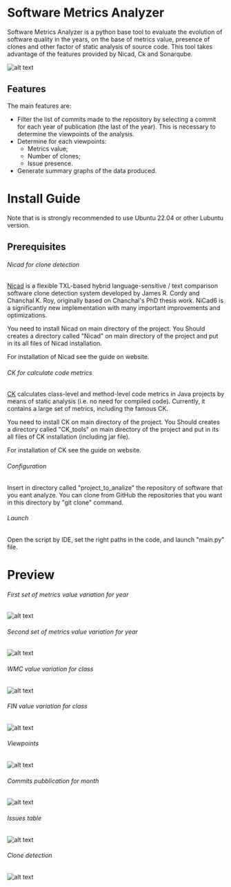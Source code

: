 # Software Metrics Analyzer
Software Metrics Analyzer is a python base tool to evaluate the evolution of software quality in the years, on the base of metrics value, presence of clones and other factor of static analysis of source code. This tool takes advantage of the features provided by Nicad, Ck and Sonarqube.

![alt text](https://github.com/robertoiuliano98/softwareMetricsAnalyzer/blob/main/preview/architecture.jpg)

## Features
The main features are:
- Filter the list of commits made to the repository by selecting a commit for each year of publication (the last of the year). This is necessary to determine the viewpoints of the analysis.
- Determine for each viewpoints:
  - Metrics value;
  - Number of clones;
  - Issue presence.
- Generate summary graphs of the data produced.

# Install Guide
Note that is is strongly recommended to use Ubuntu 22.04 or other Lubuntu version.

## Prerequisites

###### Nicad for clone detection
[Nicad](https://www.txl.ca/txl-nicaddownload.html) is a flexible TXL-based hybrid language-sensitive / text comparison software clone detection system developed by James R. Cordy and Chanchal K. Roy, originally based on Chanchal's PhD thesis work. NiCad6 is a significantly new implementation with many important improvements and optimizations.

You need to install Nicad on main directory of the project. You Should creates a directory called "Nicad" on main directory of the project and put in its all files of Nicad installation.

For installation of Nicad see the guide on  website.

###### CK for calculate code metrics
[CK](https://github.com/mauricioaniche/ck) calculates class-level and method-level code metrics in Java projects by means of static analysis (i.e. no need for compiled code). Currently, it contains a large set of metrics, including the famous CK. 

You need to install CK on main directory of the project. You Should creates a directory called "CK_tools" on main directory of the project and put in its all files of CK installation (including jar file).

For installation of CK see the guide on  website.

###### Configuration
Insert in directory called "project_to_analize" the repository of software that you eant analyze. You can clone from GitHub the repositories that you want in this directory by "git clone" command.

###### Launch
Open the script by IDE, set the right paths in the code,  and launch "main.py" file.

# Preview
###### First set of metrics value variation for year
![alt text](https://github.com/robertoiuliano98/softwareMetricsAnalyzer/blob/main/preview/screen01.jpg)
###### Second set of metrics value variation for year
![alt text](https://github.com/robertoiuliano98/softwareMetricsAnalyzer/blob/main/preview/screen04.jpg)
###### WMC value variation for class
![alt text](https://github.com/robertoiuliano98/softwareMetricsAnalyzer/blob/main/preview/screen02.jpg)
###### FIN value variation for class
![alt text](https://github.com/robertoiuliano98/softwareMetricsAnalyzer/blob/main/preview/screen03.jpg)
###### Viewpoints
![alt text](https://github.com/robertoiuliano98/softwareMetricsAnalyzer/blob/main/preview/screen05.jpg)
###### Commits pubblication for month
![alt text](https://github.com/robertoiuliano98/softwareMetricsAnalyzer/blob/main/preview/screen06.jpg)
###### Issues table
![alt text](https://github.com/robertoiuliano98/softwareMetricsAnalyzer/blob/main/preview/screen07.jpg)
###### Clone detection
![alt text](https://github.com/robertoiuliano98/softwareMetricsAnalyzer/blob/main/preview/clone_detection.jpg)
